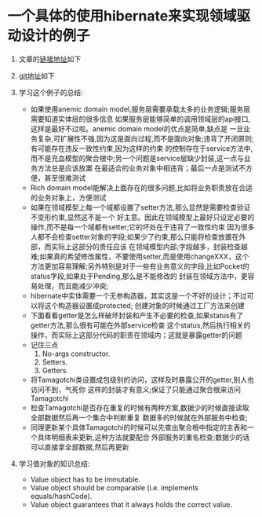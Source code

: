 # 一个具体的使用hibernate来实现领域驱动设计的例子
1. 文章的[链接地址](https://dev.to/kirekov/rich-domain-model-with-hibernate-445k?signin=true)如下
2. [git地址](https://github.com/SimonHarmonicMinor/rich-domain-model-with-hibernate-example)如下

3. 学习这个例子的总结:
    - 如果使用anemic domain model,服务层需要承载太多的业务逻辑;服务层需要知道实体层的很多信息
   如果服务层能够简单的调用领域层的api接口,这样是最好不过啦。anemic domain model的优点是简单,缺点是
   一旦业务复杂,可扩展性不强,因为这是面向过程,而不是面向对象;违背了开闭原则;有可能存在违反一致性约束,因为这样的约束
   的控制存在于service方法中,而不是充血模型的聚合根中;另一个问题是service层缺少封装,这一点与业务方法总是应该放置
   在最适合的业务对象中相违背；最后一点是测试不方便，甚至很难测试
    - Rich domain model能解决上面存在的很多问题,比如将业务职责放在合适的业务对象上，方便测试
    - 如果在领域模型上每一个域都设置了setter方法,那么显然是需要检查验证不变形约束,显然这不是一个
   好主意。因此在领域模型上最好只设定必要的操作,而不是每一个域都有setter;它的坏处在于违背了一致性约束
   因为很多人都不会检查setter对象的字段;如果少了约束,那么只能将检查放置在外部，而实际上这部分的责任应该
   在领域模型内部;字段越多，封装检查越难;如果真的希望修改属性，不要使用setter,而是使用changeXXX，这个
   方法更加容易理解;另外特别是对于一些有业务意义的字段,比如Pocket的status字段,如果处于Pending,那么是不能修改的
   封装在领域方法中，更容易处理，而且能减少冲突;
    - hibernate中实体需要一个无参构造器，其实这是一个不好的设计；不过可以将这个构造器设置成protected;
   创建对象的时候通过工厂方法来创建
    - 下面看看getter是怎么样破坏封装和产生不必要的检查,如果status有了getter方法,那么很有可能在外部service检查
   这个status,然后执行相关的操作，而实际上这部分代码的职责在领域内；这就是暴露getter的问题
    - 记住三点
        1. No-args constructor.
        2. Setters.
        3. Getters.
    - 将Tamagotchi类设置成包级别的访问，这样及时暴露公开的getter,别人也访问不到，气死你
   这样的封装才有意义;保证了只能通过聚合根来访问Tamagotchi
    - 检查Tamagotchi是否存在重复的时候有两种方案,数据少的时候直接读取全部数据然后再一个集合中判断重复
   数据多的时候就在外部服务中检查;
    - 同理更新某个具体Tamagotchi的时候可以先查出聚合根中指定的主表和一个具体明细表来更新,这种方法就要配合
   外部服务的重名检查;数据少的话可以直接拿全部数据,然后再更新

4. 学习值对象的知识总结:
   - Value object has to be immutable.
   - Value object should be comparable (i.e. implements equals/hashCode).
   - Value object guarantees that it always holds the correct value.